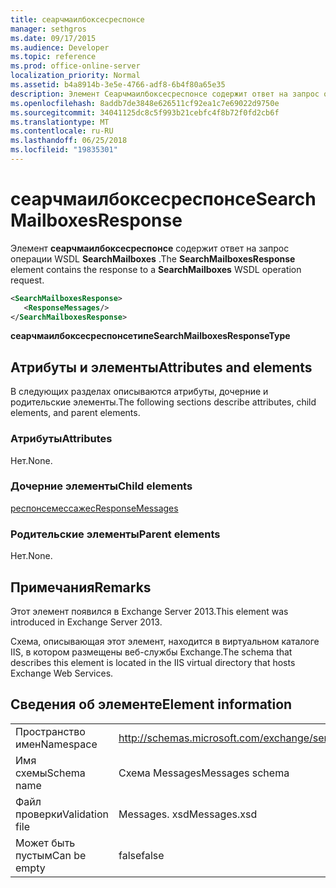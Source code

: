 ```yaml
---
title: сеарчмаилбоксесреспонсе
manager: sethgros
ms.date: 09/17/2015
ms.audience: Developer
ms.topic: reference
ms.prod: office-online-server
localization_priority: Normal
ms.assetid: b4a8914b-3e5e-4766-adf8-6b4f80a65e35
description: Элемент Сеарчмаилбоксесреспонсе содержит ответ на запрос операции WSDL SearchMailboxes.
ms.openlocfilehash: 8addb7de3848e626511cf92ea1c7e69022d9750e
ms.sourcegitcommit: 34041125dc8c5f993b21cebfc4f8b72f0fd2cb6f
ms.translationtype: MT
ms.contentlocale: ru-RU
ms.lasthandoff: 06/25/2018
ms.locfileid: "19835301"
---
```

# <a name="searchmailboxesresponse"></a><span data-ttu-id="f7b6e-103">сеарчмаилбоксесреспонсе</span><span class="sxs-lookup"><span data-stu-id="f7b6e-103">SearchMailboxesResponse</span></span>

<span data-ttu-id="f7b6e-104">Элемент **сеарчмаилбоксесреспонсе** содержит ответ на запрос операции WSDL **SearchMailboxes** .</span><span class="sxs-lookup"><span data-stu-id="f7b6e-104">The **SearchMailboxesResponse** element contains the response to a **SearchMailboxes** WSDL operation request.</span></span> 
  
```XML
<SearchMailboxesResponse>
   <ResponseMessages/>
</SearchMailboxesResponse>
```

 <span data-ttu-id="f7b6e-105">**сеарчмаилбоксесреспонсетипе**</span><span class="sxs-lookup"><span data-stu-id="f7b6e-105">**SearchMailboxesResponseType**</span></span>
## <a name="attributes-and-elements"></a><span data-ttu-id="f7b6e-106">Атрибуты и элементы</span><span class="sxs-lookup"><span data-stu-id="f7b6e-106">Attributes and elements</span></span>

<span data-ttu-id="f7b6e-107">В следующих разделах описываются атрибуты, дочерние и родительские элементы.</span><span class="sxs-lookup"><span data-stu-id="f7b6e-107">The following sections describe attributes, child elements, and parent elements.</span></span>
  
### <a name="attributes"></a><span data-ttu-id="f7b6e-108">Атрибуты</span><span class="sxs-lookup"><span data-stu-id="f7b6e-108">Attributes</span></span>

<span data-ttu-id="f7b6e-109">Нет.</span><span class="sxs-lookup"><span data-stu-id="f7b6e-109">None.</span></span>
  
### <a name="child-elements"></a><span data-ttu-id="f7b6e-110">Дочерние элементы</span><span class="sxs-lookup"><span data-stu-id="f7b6e-110">Child elements</span></span>

[<span data-ttu-id="f7b6e-111">респонсемессажес</span><span class="sxs-lookup"><span data-stu-id="f7b6e-111">ResponseMessages</span></span>](responsemessages.md)
  
### <a name="parent-elements"></a><span data-ttu-id="f7b6e-112">Родительские элементы</span><span class="sxs-lookup"><span data-stu-id="f7b6e-112">Parent elements</span></span>

<span data-ttu-id="f7b6e-113">Нет.</span><span class="sxs-lookup"><span data-stu-id="f7b6e-113">None.</span></span>
  
## <a name="remarks"></a><span data-ttu-id="f7b6e-114">Примечания</span><span class="sxs-lookup"><span data-stu-id="f7b6e-114">Remarks</span></span>

<span data-ttu-id="f7b6e-115">Этот элемент появился в Exchange Server 2013.</span><span class="sxs-lookup"><span data-stu-id="f7b6e-115">This element was introduced in Exchange Server 2013.</span></span>
  
<span data-ttu-id="f7b6e-116">Схема, описывающая этот элемент, находится в виртуальном каталоге IIS, в котором размещены веб-службы Exchange.</span><span class="sxs-lookup"><span data-stu-id="f7b6e-116">The schema that describes this element is located in the IIS virtual directory that hosts Exchange Web Services.</span></span>
  
## <a name="element-information"></a><span data-ttu-id="f7b6e-117">Сведения об элементе</span><span class="sxs-lookup"><span data-stu-id="f7b6e-117">Element information</span></span>

|||
|:-----|:-----|
|<span data-ttu-id="f7b6e-118">Пространство имен</span><span class="sxs-lookup"><span data-stu-id="f7b6e-118">Namespace</span></span>  <br/> |http://schemas.microsoft.com/exchange/services/2006/messages  <br/> |
|<span data-ttu-id="f7b6e-119">Имя схемы</span><span class="sxs-lookup"><span data-stu-id="f7b6e-119">Schema name</span></span>  <br/> |<span data-ttu-id="f7b6e-120">Схема Messages</span><span class="sxs-lookup"><span data-stu-id="f7b6e-120">Messages schema</span></span>  <br/> |
|<span data-ttu-id="f7b6e-121">Файл проверки</span><span class="sxs-lookup"><span data-stu-id="f7b6e-121">Validation file</span></span>  <br/> |<span data-ttu-id="f7b6e-122">Messages. xsd</span><span class="sxs-lookup"><span data-stu-id="f7b6e-122">Messages.xsd</span></span>  <br/> |
|<span data-ttu-id="f7b6e-123">Может быть пустым</span><span class="sxs-lookup"><span data-stu-id="f7b6e-123">Can be empty</span></span>  <br/> |<span data-ttu-id="f7b6e-124">false</span><span class="sxs-lookup"><span data-stu-id="f7b6e-124">false</span></span>  <br/> |
   


